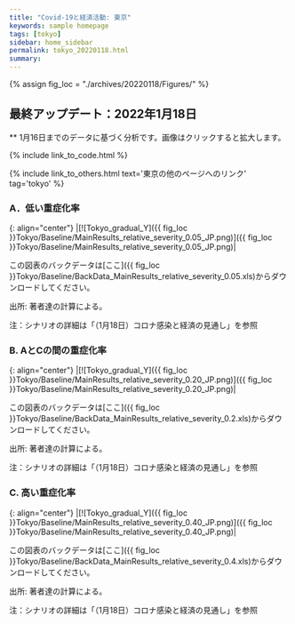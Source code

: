 ```yaml
---
title: "Covid-19と経済活動: 東京"
keywords: sample homepage
tags: [tokyo]
sidebar: home_sidebar
permalink: tokyo_20220118.html
summary:
---
```


{% assign fig_loc = "./archives/20220118/Figures/" %}

## 最終アップデート：2022年1月18日
** 1月16日までのデータに基づく分析です。画像はクリックすると拡大します。

{% include link_to_code.html %}

{% include link_to_others.html text='東京の他のページへのリンク' tag='tokyo' %}





### A．低い重症化率

{: align="center"}
|[![Tokyo_gradual_Y]({{ fig_loc }}Tokyo/Baseline/MainResults_relative_severity_0.05_JP.png)]({{ fig_loc }}Tokyo/Baseline/MainResults_relative_severity_0.05_JP.png)|

この図表のバックデータは[ここ]({{ fig_loc }}Tokyo/Baseline/BackData_MainResults_relative_severity_0.05.xls)からダウンロードしてください。

出所: 著者達の計算による。<br>

注：シナリオの詳細は「（1月18日）コロナ感染と経済の見通し」を参照

### B.  AとCの間の重症化率

{: align="center"}
|[![Tokyo_gradual_Y]({{ fig_loc }}Tokyo/Baseline/MainResults_relative_severity_0.20_JP.png)]({{ fig_loc }}Tokyo/Baseline/MainResults_relative_severity_0.20_JP.png)|

この図表のバックデータは[ここ]({{ fig_loc }}Tokyo/Baseline/BackData_MainResults_relative_severity_0.2.xls)からダウンロードしてください。

出所: 著者達の計算による。<br>

注：シナリオの詳細は「（1月18日）コロナ感染と経済の見通し」を参照

### C. 高い重症化率

{: align="center"}
|[![Tokyo_gradual_Y]({{ fig_loc }}Tokyo/Baseline/MainResults_relative_severity_0.40_JP.png)]({{ fig_loc }}Tokyo/Baseline/MainResults_relative_severity_0.40_JP.png)|

この図表のバックデータは[ここ]({{ fig_loc }}Tokyo/Baseline/BackData_MainResults_relative_severity_0.4.xls)からダウンロードしてください。

出所: 著者達の計算による。<br>

注：シナリオの詳細は「（1月18日）コロナ感染と経済の見通し」を参照
